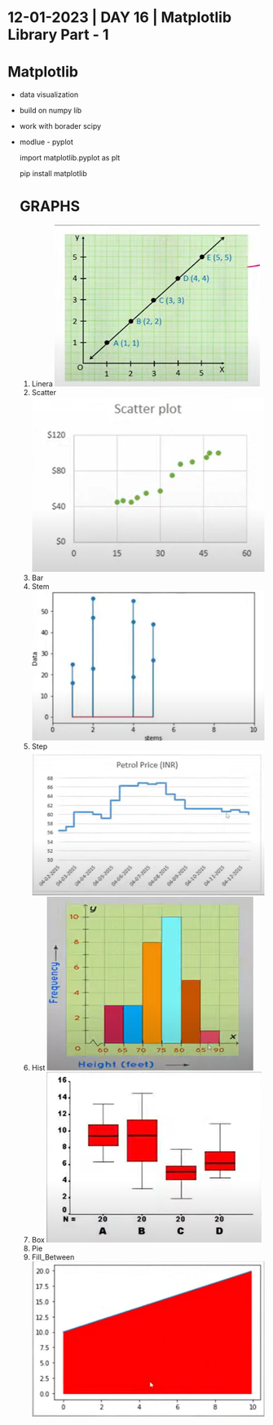 # 12-01-2023 | DAY 16 | Matplotlib Library Part - 1

# Matplotlib 
- data visualization
- build on numpy lib
- work with borader scipy
- modlue - pyplot

    import matplotlib.pyplot as plt

    pip install matplotlib

    # GRAPHS
    1. Linera
    ![Liner](image.png)
    2. Scatter
    ![Scatter](image-1.png)
    3. Bar
    4. Stem
    ![Stem](image-4.png)
    5. Step
    ![Step](image-2.png)
    6. Hist
    ![Histogram](image-5.png)
    7. Box
    ![Box ](image-6.png)
    8. Pie
    9. Fill_Between
    ![Fill_Between](image-7.png)


